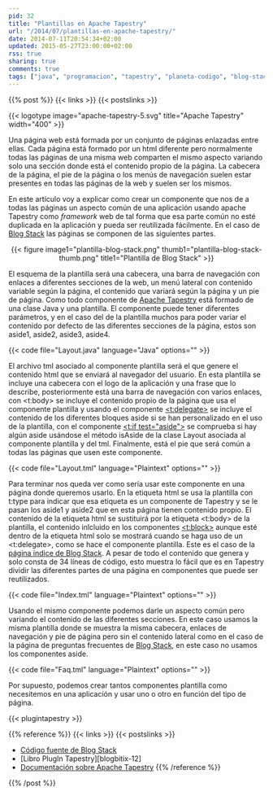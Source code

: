 ```yaml
---
pid: 32
title: "Plantillas en Apache Tapestry"
url: "/2014/07/plantillas-en-apache-tapestry/"
date: 2014-07-11T20:54:34+02:00
updated: 2015-05-27T23:00:00+02:00
rss: true
sharing: true
comments: true
tags: ["java", "programacion", "tapestry", "planeta-codigo", "blog-stack"]
---
```


{{% post %}}
{{< links >}}
{{< postslinks >}}

{{< logotype image="apache-tapestry-5.svg" title="Apache Tapestry" width="400" >}}

Una página web está formada por un conjunto de páginas enlazadas entre ellas. Cada página está formado por un html diferente pero normalmente todas las páginas de una misma web comparten el mismo aspecto variando solo una sección donde está el contenido propio de la página. La cabecera de la página, el pie de la página o los menús de navegación suelen estar presentes en todas las páginas de la web y suelen ser los mismos.

En este artículo voy a explicar como crear un componente que nos de a todas las páginas un aspecto común de una aplicación usando apache Tapestry como _framework_ web de tal forma que esa parte común no esté duplicada en la aplicación y pueda ser reutilizada fácilmente. En el caso de [Blog Stack](http://www.blogstack.info) las páginas se componen de las siguientes partes.

<div class="media" style="text-align: center;">
	{{< figure
    	image1="plantilla-blog-stack.png" thumb1="plantilla-blog-stack-thumb.png" title1="Plantilla de Blog Stack" >}}
</div>

El esquema de la plantilla será una cabecera, una barra de navegación con enlaces a diferentes secciones de la web, un menú lateral con contenido variable según la página, el contenido que variará según la página y un pie de página. Como todo componente de [Apache Tapestry](http://tapestry.apache.org/) está formado de una clase Java y una plantilla. El componente puede tener diferentes parámetros, y en el caso del de la plantilla muchos para poder variar el contenido por defecto de las diferentes secciones de la página, estos son aside1, aside2, aside3, aside4.

{{< code file="Layout.java" language="Java" options="" >}}

El archivo tml asociado al componente plantilla será el que genere el contenido html que se enviará al navegador del usuario. En esta plantilla se incluye una cabecera con el logo de la aplicación y una frase que lo describe, posteriormente está una barra de navegación con varios enlaces, con <t:body> se incluye el contenido propio de la página que usa el componente plantilla y usando el componente [<t:delegate>](http://tapestry.apache.org/5.3/apidocs/org/apache/tapestry5/corelib/components/Delegate.html) se incluye el contenido de los diferentes bloques aside si se han personalizado en el uso de la plantilla, con el componente [<t:if test="aside">](http://tapestry.apache.org/5.3/apidocs/org/apache/tapestry5/corelib/components/If.html) se comprueba si hay algún aside usándose el método isAside de la clase Layout asociada al componente plantilla y del tml. Finalmente, está el pie que será común a todas las páginas que usen este componente.

{{< code file="Layout.tml" language="Plaintext" options="" >}}

Para terminar nos queda ver como sería usar este componente en una página donde queremos usarlo. En la etiqueta html se usa la plantilla con t:type para indicar que esa etiqueta es un componente de Tapestry y se le pasan los aside1 y aside2 que en esta página tienen contenido propio. El contenido de la etiqueta html se sustituirá por la etiqueta <t:body> de la plantilla, el contenido inlcluido en los componentes [<t:block>](http://tapestry.apache.org/5.3/apidocs/org/apache/tapestry5/Block.html) aunque esté dentro de la etiqueta html solo se mostrará cuando se haga uso de un <t:delegate>, como se hace el componente plantilla. Este es el caso de la [página índice de Blog Stack](http://www.blogstack.info). A pesar de todo el contenido que genera y solo consta de 34 líneas de código, esto muestra lo fácil que es en Tapestry dividir las diferentes partes de una página en componentes que puede ser reutilizados.

{{< code file="Index.tml" language="Plaintext" options="" >}}

Usando el mismo componente podemos darle un aspecto común pero variando el contenido de las diferentes secciones. En este caso usamos la misma plantilla donde se muestra la misma cabecera, enlaces de navegación y pie de página pero sin el contenido lateral como en el caso de la página de preguntas frecuentes de [Blog Stack](http://www.blogstack.info/faq), en este caso no usamos los componentes aside.

{{< code file="Faq.tml" language="Plaintext" options="" >}}

Por supuesto, podemos crear tantos componentes plantilla como necesitemos en una aplicación y usar uno o otro en función del tipo de página.

{{< plugintapestry >}}

{{% reference %}}
{{< links >}}
{{< postslinks >}}
* [Código fuente de Blog Stack](https://github.com/picodotdev/blog-stack)
* [Libro PlugIn Tapestry][blogbitix-12]
* [Documentación sobre Apache Tapestry](https://elblogdepicodev.blogspot.com.es/2010/05/documentacion-sobre-apache-tapestry.html)
{{% /reference %}}

{{% /post %}}
